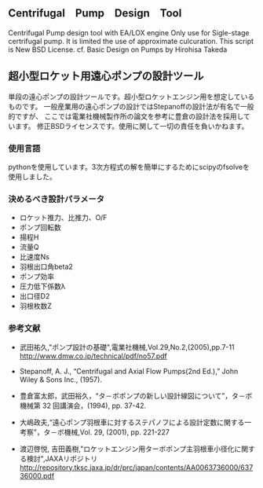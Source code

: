 ## Centrifugal　Pump　Design　Tool
Centrifugal Pump design tool with EA/LOX engine
Only use for Sigle-stage certrifugal pump.
It is limited the use of approximate culcuration.
This script is New BSD License.
cf. Basic Design on Pumps by Hirohisa Takeda

## 超小型ロケット用遠心ポンプの設計ツール
単段の遠心ポンプの設計ツールです。超小型ロケットエンジン用を想定しているものです。
一般産業用の遠心ポンプの設計ではStepanoffの設計法が有名で一般的ですが、
ここでは電業社機械製作所の論文を参考に豊倉の設計法を採用しています。
修正BSDライセンスです。使用に関して一切の責任を負いかねます。

### 使用言語
pythonを使用しています。3次方程式の解を簡単にするためにscipyのfsolveを使用しました。


### 決めるべき設計パラメータ
- ロケット推力、比推力、O/F
- ポンプ回転数
- 揚程H
- 流量Q
- 比速度Ns
- 羽根出口角beta2
- ポンプ効率
- 圧力低下係数λ
- 出口径D2
- 羽根枚数Z

### 参考文献
+ 武田祐久,"ポンプ設計の基礎",電業社機械,Vol.29,No.2,(2005),pp.7-11
http://www.dmw.co.jp/technical/pdf/no57.pdf
+ Stepanoff, A. J., “Centrifugal and Axial Flow Pumps(2nd Ed.),” John Wiley & Sons Inc., (1957).

+ 豊倉富太郎，武田裕久，“タ－ボポンプの新しい設計線図について”，タ－ボ機械第 32 回講演会，(1994), pp. 37-42.

+ 大嶋政夫,“遠心ポンプ羽根車に対するステパノフによる設計定数に関する一考察”，タ－ボ機械,Vol. 29, (2001), pp. 221-227

+ 渡辺啓悦, 吉田義樹,"ロケットエンジン用ターボポンプ主羽根車小径化に関する検討",JAXAリポジトリ
http://repository.tksc.jaxa.jp/dr/prc/japan/contents/AA0063736000/63736000.pdf
